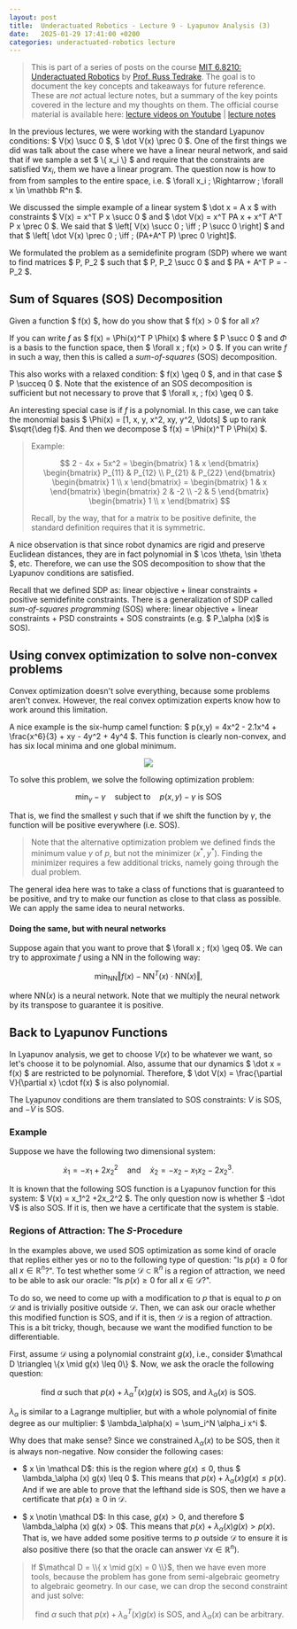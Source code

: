 ```yaml
---
layout: post
title:  Underactuated Robotics - Lecture 9 - Lyapunov Analysis (3)
date:   2025-01-29 17:41:00 +0200
categories: underactuated-robotics lecture
---
```

<script type="text/javascript" id="MathJax-script" async src="https://cdn.jsdelivr.net/npm/mathjax@3/es5/tex-svg.js"></script>
<script>
  MathJax = {
    tex: {
      inlineMath: [['$', '$']]
    }
  };
</script>

> This is part of a series of posts on the course [MIT 6.8210: Underactuated Robotics](https://underactuated.csail.mit.edu/Spring2024/index.html) by [Prof. Russ Tedrake](https://locomotion.csail.mit.edu/russt.html). The goal is to document the key concepts and takeaways for future reference. These are <i>not</i> actual lecture notes, but a summary of the key points covered in the lecture and my thoughts on them. The official course material is available here: [lecture videos on Youtube](https://www.youtube.com/playlist?list=PLkx8KyIQkMfU5szP43GlE_S1QGSPQfL9s) \| [lecture notes](https://underactuated.csail.mit.edu)

In the previous lectures, we were working with the standard Lyapunov conditions: $ V(x) \succ 0 $, $ \dot V(x) \prec 0 $. One of the first things we did was talk about the case where we have a linear neural network, and said that if we sample a set $ \\{ x_i \\} $ and require that the constraints are satisfied $\forall x_i$, them we have a linear program. The question now is how to from from samples to the entire space, i.e. $ \forall x_i \; \Rightarrow \; \forall x \in \mathbb R^n $.

We discussed the simple example of a linear system $ \dot x = A x $ with constraints $ V(x) = x^T P x \succ 0 $ and $ \dot V(x) = x^T PA x + x^T A^T P x \prec 0 $. We said that $ \left[ V(x) \succ 0 \; \iff \; P \succ 0 \right] $ and that $ \left[ \dot V(x) \prec 0 \; \iff \; (PA+A^T P) \prec 0 \right]$.

We formulated the problem as a semidefinite program (SDP) where we want to find matrices $ P, P_2 $ such that $ P, P_2 \succ 0 $ and $ PA + A^T P = - P_2 $. 

## Sum of Squares (SOS) Decomposition

Given a function $ f(x) $, how do you show that $ f(x) > 0 $ for all $x$?

If you can write $f$ as $ f(x) = \Phi(x)^T P \Phi(x) $ where $ P \succ 0 $ and $\Phi$ is a basis to the function space, then $ \forall x \; f(x) > 0 $. 
If you can write $f$ in such a way, then this is called a *sum-of-squares* (SOS) decomposition.

This also works with a relaxed condition: $ f(x) \geq 0 $, and in that case $ P \succeq 0 $. Note that the existence of an SOS decomposition is sufficient but not necessary to prove that $ \forall x, \; f(x) \geq 0 $.

An interesting special case is if $f$ is a polynomial. In this case, we can take the monomial basis $ \Phi(x) = [1, x, y, x^2, xy, y^2, \ldots] $ up to rank $\sqrt{\deg f}$. And then we decompose $ f(x) = \Phi(x)^T P \Phi(x) $.

> Example: 
>
> $$ 2 - 4x + 5x^2 = \begin{bmatrix} 1 & x \end{bmatrix} \begin{bmatrix} P_{11} & P_{12} \\ P_{21} & P_{22} \end{bmatrix} \begin{bmatrix} 1 \\ x \end{bmatrix} = \begin{bmatrix} 1 & x \end{bmatrix} \begin{bmatrix} 2 & -2 \\ -2 & 5 \end{bmatrix} \begin{bmatrix} 1 \\ x \end{bmatrix} $$
>
> Recall, by the way, that for a matrix to be positive definite, the standard definition requires that it is symmetric.

A nice observation is that since robot dynamics are rigid and preserve Euclidean distances, they are in fact polynomial in $ \cos \theta, \sin \theta $, etc. Therefore, we can use the SOS decomposition to show that the Lyapunov conditions are satisfied.

Recall that we defined SDP as: linear objective + linear constraints + positive semidefinite constraints. 
There is a generalization of SDP called *sum-of-squares programming* (SOS) where: linear objective + linear constraints + PSD constraints + SOS constraints (e.g. $ P_\alpha (x)$ is SOS).


## Using convex optimization to solve non-convex problems

Convex optimization doesn't solve everything, because some problems aren't convex. However, the real convex optimization experts know how to work around this limitation.

A nice example is the six-hump camel function: $ p(x,y) = 4x^2 - 2.1x^4 + \frac{x^6}{3} + xy - 4y^2 + 4y^4 $. This function is clearly non-convex, and has six local minima and one global minimum. 

<p align="center">
  <img src="https://gael-varoquaux.info/scipy-lecture-notes/_images/sphx_glr_plot_2d_minimization_002.png" />
</p>

To solve this problem, we solve the following optimization problem:

$$ \min_\gamma -\gamma \quad \text{subject to} \quad p(x,y)-\gamma \text{ is SOS} $$

That is, we find the smallest $\gamma$ such that if we shift the function by $\gamma$, the function will be positive everywhere (i.e. SOS).

> Note that the alternative optimization problem we defined finds the minimum value $\gamma$ of $p$, but not the minimizer $(x^*, y^*)$. Finding the minimizer requires a few additional tricks, namely going through the dual problem.

The general idea here was to take a class of functions that is guaranteed to be positive, and try to make our function as close to that class as possible. We can apply the same idea to neural networks. 

#### Doing the same, but with neural networks

Suppose again that you want to prove that $ \forall x \; f(x) \geq 0$. We can try to approximate $f$ using a NN in the following way:

$$
  \min_{\text{NN}} \left\Vert f(x) - \text{NN}^T(x) \cdot \text{NN}(x) \right\Vert,
$$

where $\text{NN}(x)$ is a neural network. Note that we multiply the neural network by its transpose to guarantee it is positive.

## Back to Lyapunov Functions

In Lyapunov analysis, we get to choose $V(x)$ to be whatever we want, so let's choose it to be polynomial. Also, assume that our dynamics $ \dot x = f(x) $ are restricted to be polynomial. Therefore, $ \dot V(x) = \frac{\partial V}{\partial x} \cdot f(x) $ is also polynomial.

The Lyapunov conditions are them translated to SOS constraints: $V$ is SOS, and $- \dot V$ is SOS.

### Example

Suppose we have the following two dimensional system: 

$$ 
  \dot x_1 = -x_1 +2x_2^2 \quad \text{and} \quad \dot x_2 = -x_2 - x_1 x_2 -2x_2^3.
$$

It is known that the following SOS function is a Lyapunov function for this system: $ V(x) = x_1^2 +2x_2^2 $. The only question now is whether $ -\dot V$ is also SOS. If it is, then we have a certificate that the system is stable.

### Regions of Attraction: The $S$-Procedure

In the examples above, we used SOS optimization as some kind of oracle that replies either yes or no to the following type of question: "Is $p(x) \geq 0$ for all $x \in \mathbb R ^n$?". To test whether some $\mathcal D \subset \mathbb R^n$ is a region of attraction, we need to be able to ask our oracle: "Is $p(x) \geq 0$ for all $x \in \mathcal D$?".

To do so, we need to come up with a modification to $p$ that is equal to $p$ on $\mathcal D$ and is trivially positive outside $\mathcal D$. Then, we can ask our oracle whether this modified function is SOS, and if it is, then $\mathcal D$ is a region of attraction. This is a bit tricky, though, because we want the modified function to be differentiable.

First, assume $\mathcal D$ using a polynomial constraint $g(x)$, i.e., consider $\mathcal D \triangleq \\{x \mid g(x) \leq 0\\} $. Now, we ask the oracle the following question:

$$
  \text{find } \alpha \text{ such that } p(x) + \lambda_\alpha^T (x) g(x) \text{ is SOS, and } \lambda_\alpha (x) \text{ is SOS}.
$$

$\lambda_\alpha$ is similar to a Lagrange multiplier, but with a whole polynomial of finite degree as our multiplier: $ \lambda_\alpha(x) = \sum_i^N \alpha_i x^i $.

Why does that make sense? Since we constrained $\lambda_\alpha (x)$ to be SOS, then it is always non-negative. Now consider the following cases:

- $ x \in \mathcal D$: this is the region where $g(x)\leq 0$, thus $ \lambda_\alpha (x) g(x) \leq 0 $. This means that $p(x) + \lambda_\alpha (x) g(x) \leq p(x)$. And if we are able to prove that the lefthand side is SOS, then we have a certificate that $p(x) \geq 0$ in $\mathcal D$. 

- $ x \notin \mathcal D$: In this case, $g(x) > 0$, and therefore $ \lambda_\alpha (x) g(x) > 0$. This means that $p(x) + \lambda_\alpha (x) g(x) > p(x)$. That is, we have added some positive terms to $p$ outside $\mathcal D$ to ensure it is also positive there (so that the oracle can answer $\forall x\in \mathbb R^n$).

> If $\mathcal D = \\{ x \mid g(x) = 0 \\}$, then we have even more tools, because the problem has gone from semi-algebraic geometry to algebraic geometry. In our case, we can drop the second constraint and just solve:
>
> $$
  \text{find } \alpha \text{ such that } p(x) + \lambda_\alpha^T (x) g(x) \text{ is SOS, and } \lambda_\alpha(x) \text{ can be arbitrary}.
$$


